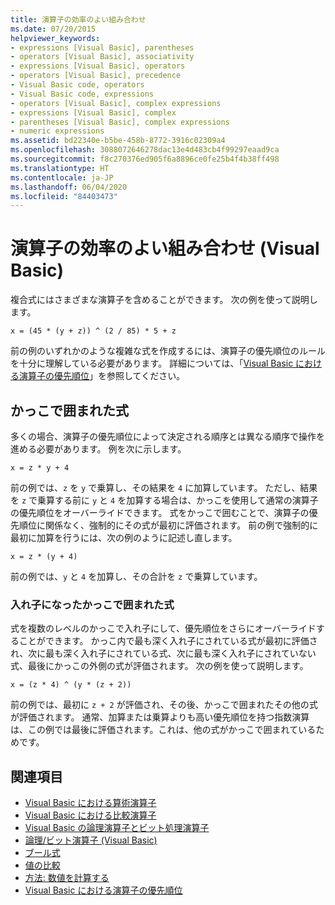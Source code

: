 ```yaml
---
title: 演算子の効率のよい組み合わせ
ms.date: 07/20/2015
helpviewer_keywords:
- expressions [Visual Basic], parentheses
- operators [Visual Basic], associativity
- expressions [Visual Basic], operators
- operators [Visual Basic], precedence
- Visual Basic code, operators
- Visual Basic code, expressions
- operators [Visual Basic], complex expressions
- expressions [Visual Basic], complex
- parentheses [Visual Basic], complex expressions
- numeric expressions
ms.assetid: bd22340e-b5be-458b-8772-3916c02309a4
ms.openlocfilehash: 3088072646278dac13e4d483cb4f99297eaad9ca
ms.sourcegitcommit: f8c270376ed905f6a8896ce0fe25b4f4b38ff498
ms.translationtype: HT
ms.contentlocale: ja-JP
ms.lasthandoff: 06/04/2020
ms.locfileid: "84403473"
---
```

# <a name="efficient-combination-of-operators-visual-basic"></a>演算子の効率のよい組み合わせ (Visual Basic)
複合式にはさまざまな演算子を含めることができます。 次の例を使って説明します。  
  
 `x = (45 * (y + z)) ^ (2 / 85) * 5 + z`  
  
 前の例のいずれかのような複雑な式を作成するには、演算子の優先順位のルールを十分に理解している必要があります。 詳細については、「[Visual Basic における演算子の優先順位](../../../language-reference/operators/operator-precedence.md)」を参照してください。  
  
## <a name="parenthetical-expressions"></a>かっこで囲まれた式  
 多くの場合、演算子の優先順位によって決定される順序とは異なる順序で操作を進める必要があります。 例を次に示します。  
  
 `x = z * y + 4`  
  
 前の例では、`z` を `y` で乗算し、その結果を `4` に加算しています。 ただし、結果を `z` で乗算する前に `y` と `4` を加算する場合は、かっこを使用して通常の演算子の優先順位をオーバーライドできます。 式をかっこで囲むことで、演算子の優先順位に関係なく、強制的にその式が最初に評価されます。 前の例で強制的に最初に加算を行うには、次の例のように記述し直します。  
  
 `x = z * (y + 4)`  
  
 前の例では、`y` と `4` を加算し、その合計を `z` で乗算しています。  
  
### <a name="nested-parenthetical-expressions"></a>入れ子になったかっこで囲まれた式  
 式を複数のレベルのかっこで入れ子にして、優先順位をさらにオーバーライドすることができます。 かっこ内で最も深く入れ子にされている式が最初に評価され、次に最も深く入れ子にされている式、次に最も深く入れ子にされていない式、最後にかっこの外側の式が評価されます。 次の例を使って説明します。  
  
 `x = (z * 4) ^ (y * (z + 2))`  
  
 前の例では、最初に `z + 2` が評価され、その後、かっこで囲まれたその他の式が評価されます。 通常、加算または乗算よりも高い優先順位を持つ指数演算は、この例では最後に評価されます。これは、他の式がかっこで囲まれているためです。  
  
## <a name="see-also"></a>関連項目

- [Visual Basic における算術演算子](arithmetic-operators.md)
- [Visual Basic における比較演算子](comparison-operators.md)
- [Visual Basic の論理演算子とビット処理演算子](logical-and-bitwise-operators.md)
- [論理/ビット演算子 (Visual Basic)](../../../language-reference/operators/logical-bitwise-operators.md)
- [ブール式](boolean-expressions.md)
- [値の比較](value-comparisons.md)
- [方法: 数値を計算する](how-to-calculate-numeric-values.md)
- [Visual Basic における演算子の優先順位](../../../language-reference/operators/operator-precedence.md)
